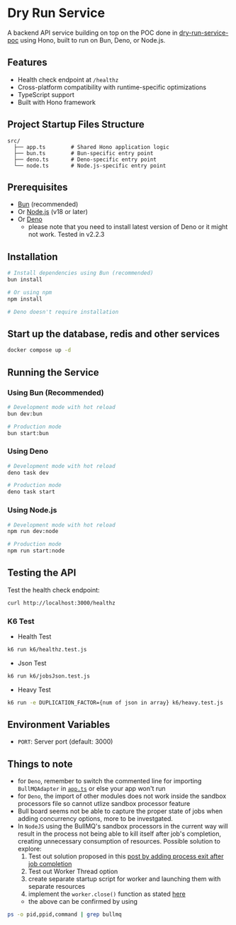 # Dry Run Service

A backend API service building on top on the POC done in [dry-run-service-poc](https://github.com/LCYAD/dry-run-service-poc) using Hono, built to run on Bun, Deno, or Node.js.

## Features

- Health check endpoint at `/healthz`
- Cross-platform compatibility with runtime-specific optimizations
- TypeScript support
- Built with Hono framework

## Project Startup Files Structure

```
src/
  ├── app.ts        # Shared Hono application logic
  ├── bun.ts        # Bun-specific entry point
  ├── deno.ts       # Deno-specific entry point
  └── node.ts       # Node.js-specific entry point
```

## Prerequisites

- [Bun](https://bun.sh/) (recommended)
- Or [Node.js](https://nodejs.org/) (v18 or later)
- Or [Deno](https://deno.land/)
  - please note that you need to install latest version of Deno or it might not work. Tested in v2.2.3

## Installation

```bash
# Install dependencies using Bun (recommended)
bun install

# Or using npm
npm install

# Deno doesn't require installation
```

## Start up the database, redis and other services

```bash
docker compose up -d
```

## Running the Service

### Using Bun (Recommended)

```bash
# Development mode with hot reload
bun dev:bun

# Production mode
bun start:bun
```

### Using Deno

```bash
# Development mode with hot reload
deno task dev

# Production mode
deno task start
```

### Using Node.js

```bash
# Development mode with hot reload
npm run dev:node

# Production mode
npm run start:node
```

## Testing the API

Test the health check endpoint:

```bash
curl http://localhost:3000/healthz
```

### K6 Test

- Health Test

```bash
k6 run k6/healthz.test.js
```

- Json Test

```bash
k6 run k6/jobsJson.test.js
```

- Heavy Test

```bash
k6 run -e DUPLICATION_FACTOR={num of json in array} k6/heavy.test.js
```

## Environment Variables

- `PORT`: Server port (default: 3000)

## Things to note

- for `Deno`, remember to switch the commented line for importing `BullMQAdapter` in [`app.ts`](./src/app.ts) or else your app won't run
- for `Deno`, the import of other modules does not work inside the sandbox processors file so cannot utlize sandbox processor feature
- Bull board seems not be able to capture the proper state of jobs when adding concurrency options, more to be investgated.
- In `NodeJS` using the BullMQ's sandbox processors in the current way will result in the process not being able to kill itself after job's completion, creating unnecessary consumption of resources. Possible solution to explore:
  1. Test out solution proposed in this [post by adding process exit after job completion](https://www.alexanderlolis.com/riding-the-bull#removing-an-active-job-in-sandboxed-environments)
  2. Test out Worker Thread option
  3. create separate startup script for worker and launching them with separate resources
  4. implement the `worker.close()` function as stated [here](https://docs.bullmq.io/guide/workers/graceful-shutdown)
  - the above can be confirmed by using

```bash
ps -o pid,ppid,command | grep bullmq
```
